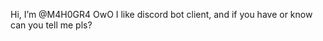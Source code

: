 Hi, I’m @M4H0GR4 OwO
I like discord bot client, and if you have or know can you tell me pls?
<!---
M4H0GR4/M4H0GR4 is a ✨ special ✨ repository because its `README.md` (this file) appears on your GitHub profile.
You can click the Preview link to take a look at your changes.
--->
